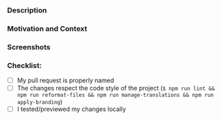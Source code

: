 <!-- If you're unsure about any of these, don't hesitate to ask. We're here to help! -->
<!-- Please start by naming your pull request properly e.g. "Add Google Tasks to Todo providers". -->

### Description
<!-- Describe your changes in detail. -->

### Motivation and Context
<!-- Why is this change required? What problem does it solve? -->
<!-- If it fixes an open issue, please link to the issue here. -->

### Screenshots
<!-- Remove the section if this does not apply. -->

### Checklist:
<!-- Go over all the following points, and put an `x` in all the boxes that apply. -->
- [ ] My pull request is properly named
- [ ] The changes respect the code style of the project (`$ npm run lint && npm run reformat-files && npm run manage-translations && npm run apply-branding`)
- [ ] I tested/previewed my changes locally
